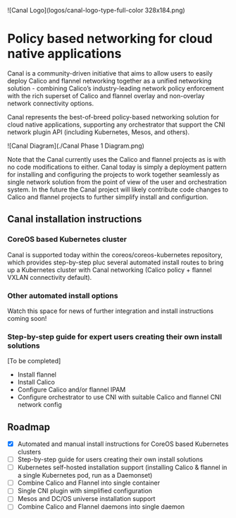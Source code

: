 
![Canal Logo](logos/canal-logo-type-full-color 328x184.png)

# Policy based networking for cloud native applications

Canal is a community-driven initiative that aims to allow users to easily deploy Calico and flannel networking together as a unified networking solution - combining Calico’s industry-leading network policy enforcement with the rich superset of Calico and flannel overlay and non-overlay network connectivity options.

Canal represents the best-of-breed policy-based networking solution for cloud native applications, supporting any orchestrator that support the CNI network plugin API (including Kubernetes, Mesos, and others).

![Canal Diagram](./Canal Phase 1 Diagram.png)

Note that the Canal currently uses the Calico and flannel projects as is with no code modifications to either. Canal today is simply a deployment pattern for installing and configuring the projects to work together seamlessly as single network solution from the point of view of the user and orchestration system. In the future the Canal project will likely contribute code changes to Calico and flannel projects to further simplify install and configurtion.

## Canal installation instructions

### CoreOS based Kubernetes cluster
Canal is supported today within the coreos/coreos-kubernetes repository, which provides step-by-step pluc several automated install routes to bring up a Kubernetes cluster with Canal networking (Calico policy + flannel VXLAN connectivity default).  

### Other automated install options
Watch this space for news of further integration and install instructions coming soon!

### Step-by-step guide for expert users creating their own install solutions
[To be completed]
* Install flannel
* Install Calico
* Configure Calico and/or flannel IPAM
* Configure orchestrator to use CNI with suitable Calico and flannel CNI network config


## Roadmap
- [x] Automated and manual install instructions for CoreOS based Kubernetes clusters
- [ ] Step-by-step guide for users creating their own install solutions
- [ ] Kubernetes self-hosted installation support (installing Calico & flannel in a single Kubernetes pod, run as a Daemonset)
- [ ] Combine Calico and Flannel into single container
- [ ] Single CNI plugin with simplified configuration
- [ ] Mesos and DC/OS universe installation support
- [ ] Combine Calico and Flannel daemons into single daemon
